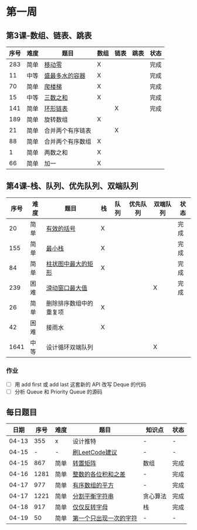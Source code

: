 # 第一周
## 第3课-数组、链表、跳表
|序号|难度|题目|数组|链表|跳表|状态|
|---|---|---|---|---|---|---|
|283|简单|[移动零](./moveZeroes)|X|||完成|
|11|中等|[盛最多水的容器](./maxArea)|X|||完成|
|70|简单|[爬楼梯](./climbStairs)|X|||完成|
|15|中等|[三数之和](./threeSum)|X|||完成|
|141|简单|[环形链表](./linkedListCycle)||X||完成|
|189|简单|旋转数组|X||||
|21|简单|合并两个有序链表||X|||
|88|简单|合并两个有序数组|X||||
|1|简单|两数之和|X||||
|66|简单|加一|X||||

## 第4课-栈、队列、优先队列、双端队列
|序号|难度|题目|栈|队列|优先队列|双端队列|状态|
|---|---|---|---|---|---|---|---|
|20|简单|[有效的括号](./validParentheses)|X||||完成|
|155|简单|[最小栈](./minStack)|X||||完成|
|84|简单|[柱状图中最大的矩形](./largestRectangleArea)|X||||完成|
|239|困难|[滑动窗口最大值](./maxSlidingWindow)||||X|完成|
|26|简单|删除排序数组中的重复项|X|||||
|42|困难|接雨水|X|||||
|1641|中等|设计循环双端队列||||X||
### 作业
- [ ] 用 add first 或 add last 这套新的 API 改写 Deque 的代码
- [ ] 分析 Queue 和 Priority Queue 的源码

## 每日题目
|日期|序号|难度|题目|知识点|状态|
|---|---|---|---|---|---|
|04-13|355|x|设计推特|-|-|
|04-15|-|-|[刷LeetCode建议](https://www.bilibili.com/video/BV1G7411o7ca)|-|-|
|04-15|867|简单|[转置矩阵](./transposeMatrix)|数组|完成|
|04-16|1281|简单|[整数的各位积和之差](./subtractProductAndSum/)|-|完成|
|04-17|977|简单|[有序数组的平方](./squaresOfASortedArray)|-|完成|
|04-17|1221|简单|[分割平衡字符串](./balancedStringSplit)|贪心算法|完成|
|04-18|917|简单|[仅仅反转字母](./reverseOnlyLetters)|栈|完成|
|04-19|50|简单|[第一个只出现一次的字符](./firstUniqChar)|-|-|
